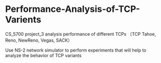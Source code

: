# Performance-Analysis-of-TCP-Varients
CS_5700 project_3 analysis performance of different TCPs （TCP Tahoe, Reno, NewReno, Vegas, SACK）  

Use NS-2 network simulator to perform experiments that will help to analyze the behavior of TCP variants
